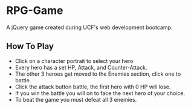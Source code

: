 # RPG-Game

A jQuery game created during UCF's web development bootcamp.

## How To Play
* Click on a character portrait to select your hero
* Every hero has a set HP, Attack, and Counter-Attack.
* The other 3 heroes get moved to the Enemies section, click one to battle.
* Click the attack button battle, the first hero with 0 HP will lose.
* If you win the battle you will on to face the next hero of your choice.
* To beat the game you must defeat all 3 enemies.